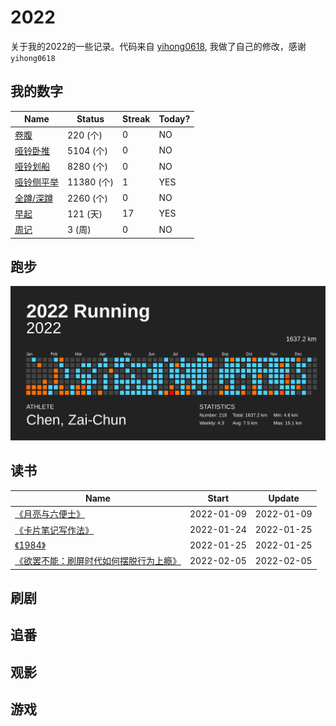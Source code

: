 # 2022
关于我的2022的一些记录。代码来自 [yihong0618](https://github.com/yihong0618/2021), 我做了自己的修改，感谢 `yihong0618`

## 我的数字

<!--START_SECTION:my_number-->
| Name | Status | Streak | Today? | 
 | ---- | ---- | ---- | ---- |
| [卷腹](https://github.com/chenzaichun/2022/issues/3) | 220 (个) | 0 | NO |
| [哑铃卧推](https://github.com/chenzaichun/2022/issues/5) | 5104 (个) | 0 | NO |
| [哑铃划船](https://github.com/chenzaichun/2022/issues/15) | 8280 (个) | 0 | NO |
| [哑铃侧平举](https://github.com/chenzaichun/2022/issues/4) | 11380 (个) | 1 | YES |
| [全蹲/深蹲](https://github.com/chenzaichun/2022/issues/1) | 2260 (个) | 0 | NO |
| [早起](https://github.com/chenzaichun/2022/issues/10) | 121 (天) | 17 | YES |
| [周记](https://github.com/chenzaichun/2022/issues/9) | 3 (周) | 0 | NO |

<!--END_SECTION:my_number-->

## 跑步

![](https://raw.githubusercontent.com/chenzaichun/running_page/gh-pages/static/assets/github_2022.svg)


## 读书

<!--START_SECTION:my_read-->
| Name | Start | Update | 
 | ---- | ---- | ---- | 
| [《月亮与六便士》](https://github.com/chenzaichun/2022/issues/8#issuecomment-1008219154) | 2022-01-09 | 2022-01-09 | 
| [《卡片笔记写作法》](https://github.com/chenzaichun/2022/issues/8#issuecomment-1019785508) | 2022-01-24 | 2022-01-25 | 
| [《1984》](https://github.com/chenzaichun/2022/issues/8#issuecomment-1020950717) | 2022-01-25 | 2022-01-25 | 
| [《欲罢不能：刷屏时代如何摆脱行为上瘾》](https://github.com/chenzaichun/2022/issues/8#issuecomment-1030581966) | 2022-02-05 | 2022-02-05 | 

<!--END_SECTION:my_read-->

## 刷剧

<!--START_SECTION:my_drama-->
<!--END_SECTION:my_drama-->

## 追番

<!--START_SECTION:my_bangumi-->
<!--END_SECTION:my_bangumi-->

## 观影

<!--START_SECTION:my_movie-->
<!--END_SECTION:my_movie-->

## 游戏
<!--START_SECTION:my_game-->
<!--END_SECTION:my_game-->

